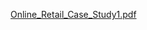 [Online_Retail_Case_Study1.pdf](https://github.com/user-attachments/files/18246277/Online_Retail_Case_Study1.pdf)
